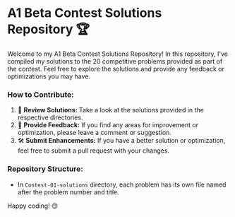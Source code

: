 #  A1 Beta Contest Solutions Repository 🏆

Welcome to my A1 Beta Contest Solutions Repository! In this repository, I've compiled my solutions to the 20 competitive problems provided as part of the contest. Feel free to explore the solutions and provide any feedback or optimizations you may have.

### How to Contribute:
1. 📝 **Review Solutions:** Take a look at the solutions provided in the respective directories.
2. 🚀 **Provide Feedback:** If you find any areas for improvement or optimization, please leave a comment or suggestion.
3. 🛠️ **Submit Enhancements:** If you have a better solution or optimization, feel free to submit a pull request with your changes.

### Repository Structure:
- In `Contest-01-solutions` directory, each problem has its own file named after the problem number and title.

Happy coding! 😊


